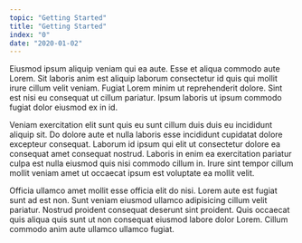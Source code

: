 ```yaml
---
topic: "Getting Started"
title: "Getting Started"
index: "0"
date: "2020-01-02"
---
```


Eiusmod ipsum aliquip veniam qui ea aute. Esse et aliqua commodo aute Lorem. Sit laboris anim est aliquip laborum consectetur id quis qui mollit irure cillum velit veniam. Fugiat Lorem minim ut reprehenderit dolore. Sint est nisi eu consequat ut cillum pariatur. Ipsum laboris ut ipsum commodo fugiat dolor eiusmod ex in id.

Veniam exercitation elit sunt quis eu sunt cillum duis duis eu incididunt aliquip sit. Do dolore aute et nulla laboris esse incididunt cupidatat dolore excepteur consequat. Laborum id ipsum qui elit ut consectetur dolore ea consequat amet consequat nostrud. Laboris in enim ea exercitation pariatur culpa est nulla eiusmod quis nisi commodo cillum in. Irure sint tempor cillum mollit veniam amet ut occaecat ipsum est voluptate ea mollit velit.

Officia ullamco amet mollit esse officia elit do nisi. Lorem aute est fugiat sunt ad est non. Sunt veniam eiusmod ullamco adipisicing cillum velit pariatur. Nostrud proident consequat deserunt sint proident. Quis occaecat quis aliqua quis sunt ut non consequat eiusmod labore dolor Lorem. Cillum commodo anim aute ullamco ullamco fugiat.
